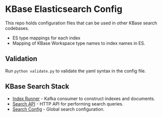 # KBase Elasticsearch Config

This repo holds configuration files that can be used in other KBase search codebases.

* ES type mappings for each index
* Mapping of KBase Workspace type names to index names in ES.

## Validation

Run `python validate.py` to validate the yaml syntax in the config file.

## KBase Search Stack

* [Index Runner](https://github.com/kbaseIncubator/index_runner_deluxe) - Kafka consumer to construct indexes and documents.
* [Search API](https://github.com/kbaseIncubator/search_api_deluxe) - HTTP API for performing search queries.
* [Search Config](https://github.com/kbaseIncubator/search_config) - Global search configuration.
